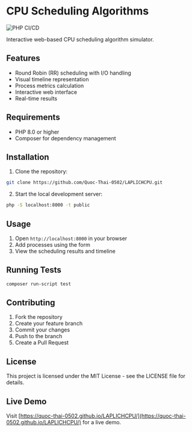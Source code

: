 # CPU Scheduling Algorithms

![PHP CI/CD](https://github.com/Quoc-Thai-0502/LAPLICHCPU/workflows/PHP%20CI/CD/badge.svg)

Interactive web-based CPU scheduling algorithm simulator.

## Features

- Round Robin (RR) scheduling with I/O handling
- Visual timeline representation
- Process metrics calculation
- Interactive web interface
- Real-time results

## Requirements

- PHP 8.0 or higher
- Composer for dependency management

## Installation

1. Clone the repository:
```bash
git clone https://github.com/Quoc-Thai-0502/LAPLICHCPU.git
```

2. Start the local development server:
```bash
php -S localhost:8000 -t public
```

## Usage

1. Open `http://localhost:8000` in your browser
2. Add processes using the form
3. View the scheduling results and timeline

## Running Tests

```bash
composer run-script test
```

## Contributing

1. Fork the repository
2. Create your feature branch
3. Commit your changes
4. Push to the branch
5. Create a Pull Request

## License

This project is licensed under the MIT License - see the LICENSE file for details.

## Live Demo

Visit [https://quoc-thai-0502.github.io/LAPLICHCPU/](https://quoc-thai-0502.github.io/LAPLICHCPU/) for a live demo.